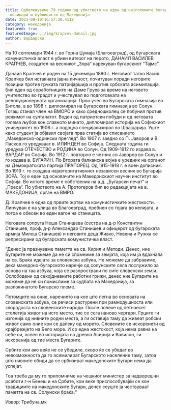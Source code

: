 ```yaml
---
title: Одбележуваме 79 години од убиството на еден од најголемите бугарски
  новинари и публицисти од Македонија
date: 2023-09-10T16:57:20.411Z
category: македонија
featured: true
featuredImage: ../img/krapcev-danail.jpg
author: Вардарски
---
```

<!--StartFragment-->

На 10 септември 1944 г. во Горна Џумаја (Благоевград), од бугарската комунистичка власт е убиен витезот на перото, ДАНАИЛ ВАСИЛЕВ КРАПЧЕВ, создател на весникот „Зора“ нарекуван бугарскиот “Тајмс”.

Данаил Крапчев е роден на 15 декември 1880 г. Неговиот татко Васил Крапчев бил истакната јавна личност, почитуван поради неговите позиции против грчката патријаршија и против србската асимилација. Бил еден од соработниците на Даме Груев за време на неговото учителство во градот и учествувал во подготовката на револуционерната организација. Прво учел во Бугарската гимназија во Битола, а во 1898 г. дипломирал на Бугарската гимназија во Солун. Тогаш станал член на ВМОРО и како средношколец се побунил против режимот на султанатот. Воден од патриотски побуди и од неговата голема љубов кон славното минато, дипломирал историја на Софискиот универзитет во 1906 г. а подоцна специјализирал во Швајцарија. Уште како студент ја објавил својата прва статија во списанието „Македонско-одрински преглед“. Во 1907 г. заедно со П. Јаворов и В. Пасков го уредуваат в. ИЛИНДЕН во Софија. Следната година ги уредува ОТЕЧЕСТВО и РОДИНА во Солун. Од 1909-1912 го издава в. ВАРДАР во Софија. Во 1912 г. повторно е четник со Јаворов во Солун и го издава в. БУГАРИН. По Втората балканска војна е уредник на органот на Демократската партија ПРАПОРЕЦ. Од 1915-1918 г. е воен дописник. Во 1919 г. го создава најавторитативниот независен весник во Бугарија ЗОРА. Тој е еден од основачите на Македонскиот научен институт во Софија. Во истото време е собственик на а.д. „Бугарски печат“ и „Преса“. По убиството на А. Протогеров бил во редакцијата на в. МАКЕДОНИЈА, орган на ВМРО.

Д. Крапчев е една од првите жртви на комунистичките жестокости. Линчуван е на улица во Благоевград, пребиен со тојага во келијата, а потоа е обесен во еден вагон на станицата.

Неговата сопруга Неша Станишева (сестра на д-р Константин Станишев, проф. д-р Александар Станишев и офицерот од бугарската армија Милош Станишев) и неговите деца Живко, Невена и Ружка се репресирани од бугарската комунистичка власт.

“Денес ја празнуваме паметта на св. Кирил и Методи. Денес, ние Бугарите не можеме да не си спомниме за земјата, која им ја вдахнала на св. Браќа идејата за словенска азбука. Не можеме да забравиме, дека македоно-бугарското наречје од солунските села послужило за основа на таа азбука, која се разпространи по сите словенски земји. Ослободени од секојдневните работни грижи, денес ние Бугарите не можеме да не си помислиме за судбата на Македонија, за разпокинатото Бугарско племе.

Потомците на оние, наречието на кое што легна во основата на словенската азбука, се речиси растурени при рамнодушноста или злорадоста на словенските народи. После повеќе од петнаесет столетија живот на исто место, тие се сега наново чергари. Грците ги изгонија од нивните родни места, а ги оставија таму да живеат робски живот само оние кои се далеку од морето. Словените се искоренети од крајбрежјето на Бело море. И со една жестокост, која нема равна на себе си, освен во историјата на древна Асирија и Вавилон, ги искоренија од тие места Бугарите.

Србите кои ако веќе не се убедиле, скоро ќе се убедат во невозможноста да го асимилират Бугарското население таму, затоа што нивните обиди да се србизират македонските Бугари нема да успејат.

Тоа треба да му го припомниме на чешкиот министер за надворешни рсаботи г-н Бенеш и на Србите, кои веќе приспособувајќи се кон традициите на македонските Бугари, денес сеуште ја чествуваат паметта на св. Солунски браќа.“

<!--EndFragment-->

Извор: Трибуна.мк